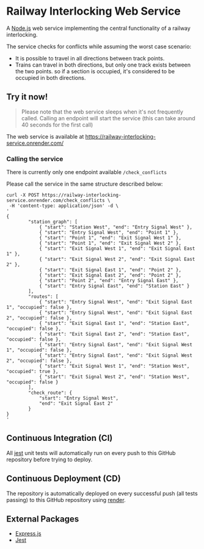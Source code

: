 # Railway Interlocking Web Service
A [Node.js](https://nodejs.org/) web service implementing the central functionality of a railway interlocking.

The service checks for conflicts while assuming the worst case scenario:
+ It is possible to travel in all directions between track points.
+ Trains can travel in both directions, but only one track exists between the two points. so if a section is occupied, it's considered to be occupied in both directions.

## Try it now!
> Please note that the web service sleeps when it's not frequently called. Calling an endpoint will start the service (this can take around 40 seconds for the first call)

The web service is available at https://railway-interlocking-service.onrender.com/

### Calling the service
There is currently only one endpoint available `/check_conflicts`

Please call the service in the same structure described below:
```
curl -X POST https://railway-interlocking-service.onrender.com/check_conflicts \
 -H 'content-type: application/json' -d \
'
{
        "station_graph": [
            { "start": "Station West", "end": "Entry Signal West" },
            { "start": "Entry Signal West", "end": "Point 1" },
            { "start": "Point 1", "end": "Exit Signal West 1" },
            { "start": "Point 1", "end": "Exit Signal West 2" },
            { "start": "Exit Signal West 1", "end": "Exit Signal East 1" },
            { "start": "Exit Signal West 2", "end": "Exit Signal East 2" },
            { "start": "Exit Signal East 1", "end": "Point 2" },
            { "start": "Exit Signal East 2", "end": "Point 2" },
            { "start": "Point 2", "end": "Entry Signal East" },
            { "start": "Entry Signal East", "end": "Station East" }
        ],
        "routes": [
            { "start": "Entry Signal West", "end": "Exit Signal East 1", "occupied": false },
            { "start": "Entry Signal West", "end": "Exit Signal East 2", "occupied": false },
            { "start": "Exit Signal East 1", "end": "Station East", "occupied": false },
            { "start": "Exit Signal East 2", "end": "Station East", "occupied": false },
            { "start": "Entry Signal East", "end": "Exit Signal West 1", "occupied": false },
            { "start": "Entry Signal East", "end": "Exit Signal West 2", "occupied": false },
            { "start": "Exit Signal West 1", "end": "Station West", "occupied": true },
            { "start": "Exit Signal West 2", "end": "Station West", "occupied": false }
        ],
        "check_route": {
            "start": "Entry Signal West",
            "end": "Exit Signal East 2"
        }
}
'
```

## Continuous Integration (CI)
All [jest](https://jestjs.io/) unit tests will automatically run on every push to this GitHub repository before trying to deploy.

## Continuous Deployment (CD)
The repository is automatically deployed on every successful push (all tests passing) to this GitHub repository using [render](https://render.com/).

## External Packages
+ [Express.js](https://expressjs.com/)
+ [Jest](https://jestjs.io/)
